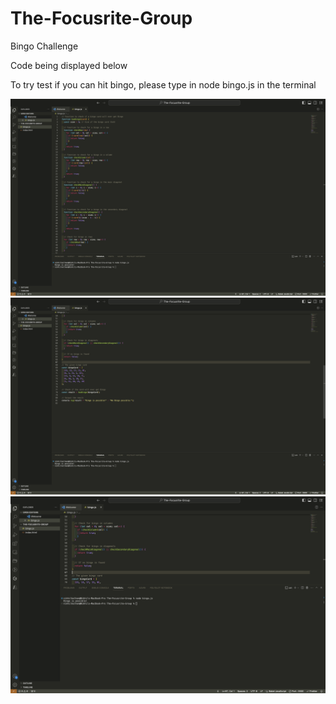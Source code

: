 # The-Focusrite-Group
Bingo Challenge


Code being displayed below

To try test if you can hit bingo, please type in node bingo.js in the terminal

![Picture1](assets/pic1.png)
![Picture2](assets/pic2.png)
![Picture3](assets/pic3.png)